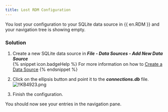```yaml
---
title: Lost RDM Configuration
---
```

You lost your configuration to your SQLite data source in {{ en.RDM }} and your navigation tree is showing empty.
### Solution
1. Create a new SQLite data source in ***File - Data Sources - Add New Data Source***  
{% snippet icon.badgeHelp %}
For more information on how to [Create a Data Source](https://helprdm.devolutions.net/create-a-new-data-source.html)
{% endsnippet %}  

2. Click on the ellipsis button and point it to the ***connections.db*** file.  
![!!KB4923.png](https://webdevolutions.azureedge.net/docs/en/kb/KB4923.png)
1. Finish the configuration.  

You should now see your entries in the navigation pane.
